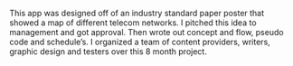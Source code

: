 This app was designed off of an industry standard paper poster that showed a map of different telecom networks. I pitched this idea to management and got approval. Then wrote out concept and flow, pseudo code and schedule’s. I organized a team of content providers, writers, graphic design and testers over this 8 month project. 